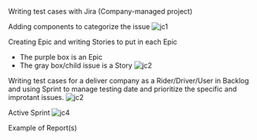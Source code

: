 Writing test cases with Jira (Company-managed project)

Adding components to categorize the issue
![jc1](https://github.com/jijdp/portfolio-details/assets/138129390/9510cf73-6e73-4d8c-8374-2f932fa1b013)

Creating Epic and writing Stories to put in each Epic
- The purple box is an Epic
- The gray box/child issue is a Story
![jc2](https://github.com/jijdp/portfolio-details/assets/138129390/9977e74d-deca-4bf2-baaf-113b45ce908e)

Writing test cases for a deliver company as a Rider/Driver/User in Backlog and using Sprint to manage testing date and prioritize the specific and improtant issues.
![jc2](https://github.com/jijdp/portfolio-details/assets/138129390/3cf4d92e-79b2-4fc3-8ef7-4ab92abd6462)



Active Sprint
![jc4](https://github.com/jijdp/portfolio-details/assets/138129390/4230a9fd-72b9-4b7b-8e2e-7b5fa767dc73)


Example of Report(s)

